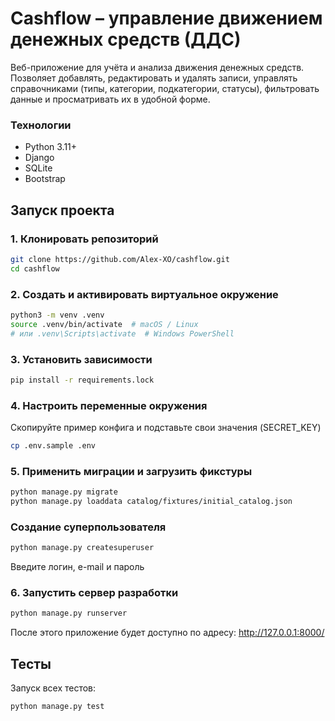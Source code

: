 # Cashflow – управление движением денежных средств (ДДС)

Веб-приложение для учёта и анализа движения денежных средств.
Позволяет добавлять, редактировать и удалять записи, управлять справочниками (типы, категории, подкатегории, статусы), 
фильтровать данные и просматривать их в удобной форме.

### Технологии
- Python 3.11+
- Django
- SQLite
- Bootstrap

## Запуск проекта

### 1. Клонировать репозиторий

```bash
git clone https://github.com/Alex-XO/cashflow.git
cd cashflow
```

### 2. Создать и активировать виртуальное окружение

```bash
python3 -m venv .venv
source .venv/bin/activate  # macOS / Linux
# или .venv\Scripts\activate  # Windows PowerShell
```

### 3. Установить зависимости

```bash
pip install -r requirements.lock
```

### 4. Настроить переменные окружения

Скопируйте пример конфига и подставьте свои значения (SECRET_KEY)

```bash
cp .env.sample .env
```

### 5. Применить миграции и загрузить фикстуры

```bash
python manage.py migrate
python manage.py loaddata catalog/fixtures/initial_catalog.json
```

### Создание суперпользователя

```bash
python manage.py createsuperuser
```

Введите логин, e-mail и пароль 

### 6. Запустить сервер разработки

```bash
python manage.py runserver
```

После этого приложение будет доступно по адресу: http://127.0.0.1:8000/

## Тесты

Запуск всех тестов:

```bash
python manage.py test
```